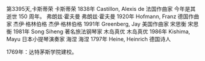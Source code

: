 第3395天,卡斯蒂荣
卡斯蒂荣 1838年
Castillon, Alexis de 法国作曲家
今年是其逝世 150 周年。
弗朗兹·霍夫曼
弗朗兹·霍夫曼 1920年
Hofmann, Franz 德国作曲家
杰伊·格林伯格
杰伊·格林伯格 1991年
Greenberg, Jay 美国作曲家
宋思衡
宋思衡 1981年
Song Siheng 著名旅法钢琴家
木岛真优
木岛真优 1986年
Kishima, Mayu 日本小提琴演奏家
海涅
海涅 1797年
Heine, Heinrich 德国诗人 

1769年：达特茅斯学院建校。